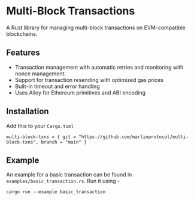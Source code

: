 # Multi-Block Transactions

A Rust library for managing multi-block transactions on EVM-compatible blockchains.

## Features

- Transaction management with automatic retries and monitoring with nonce management.
- Support for transaction resending with optimized gas prices
- Built-in timeout and error handling
- Uses Alloy for Ethereum primitives and ABI encoding

## Installation

Add this to your `Cargo.toml`

```
multi-block-txns = { git = "https://github.com/marlinprotocol/multi-block-txns", branch = "main" }
```

## Example

An example for a basic transaction can be found in `examples/basic_transaction.rs`.
Run it using -

```
cargo run --example basic_transaction
```
